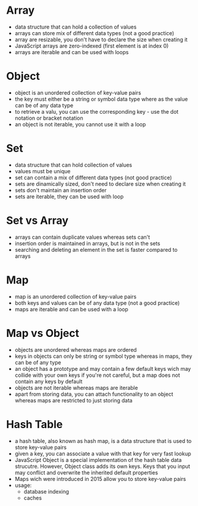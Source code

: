 # Array

- data structure that can hold a collection of values
- arrays can store mix of different data types (not a good practice)
- array are resizable, you don't have to declare the size when creating it
- JavaScript arrays are zero-indexed (first element is at index 0)
- arrays are iterable and can be used with loops

# Object

- object is an unordered collection of key-value pairs
- the key must either be a string or symbol data type where as the value can be of any data type
- to retrieve a valu, you can use the corresponding key - use the dot notation or bracket notation
- an object is not iterable, you cannot use it with a loop

# Set

- data structure that can hold collection of values
- values must be unique
- set can contain a mix of different data types (not good practice)
- sets are dinamically sized, don't need to declare size when creating it
- sets don't maintain an insertion order
- sets are iterable, they can be used with loop

# Set vs Array

- arrays can contain duplicate values whereas sets can't
- insertion order is maintained in arrays, but is not in the sets
- searching and deleting an element in the set is faster compared to arrays

# Map

- map is an unordered collection of key-value pairs
- both keys and values can be of any data type (not a good practice)
- maps are iterable and can be used with a loop

# Map vs Object

- objects are unordered whereas maps are ordered
- keys in objects can only be string or symbol type whereas in maps, they can be of any type
- an object has a prototype and may contain a few default keys wich may collide with your own keys if you're not careful, but a map does not contain any keys by default
- objects are not iterable whereas maps are iterable
- apart from storing data, you can attach functionality to an object whereas maps are restricted to just storing data

# Hash Table

- a hash table, also known as hash map, is a data structure that is used to store key-value pairs
- given a key, you can associate a value with that key for very fast lookup
- JavaScript Object is a special implementation of the hash table data strucutre. However, Object class adds its own keys. Keys that you input may conflict and overwrite the inherited default properties
- Maps wich were introduced in 2015 allow you to store key-value pairs
- usage:
  - database indexing
  - caches
